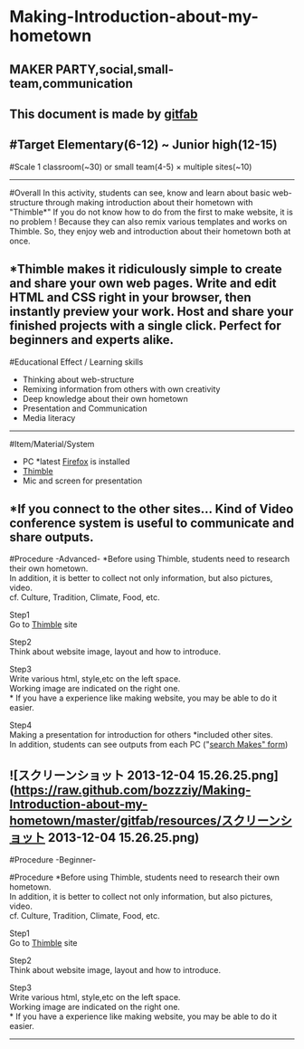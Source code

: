 # Making-Introduction-about-my-hometown
## MAKER PARTY,social,small-team,communication
This document is made by [gitfab](http://gitfab.org)
---
#Target
Elementary(6-12) ~ Junior high(12-15)
---
#Scale
1 classroom(~30) or small team(4-5) × multiple sites(~10)

---
#Overall
In this activity, students can see, know and learn about basic web-structure through making introduction about their hometown with "Thimble*"
If you do not know how to do from the first to make website, it is no problem !
Because they can also remix various templates and works on Thimble.
So, they enjoy web and introduction about their hometown both at once.



*Thimble makes it ridiculously simple to create and share your own web pages. Write and edit HTML and CSS right in your browser, then instantly preview your work. Host and share your finished projects with a single click. Perfect for beginners and experts alike.
---
#Educational Effect / Learning skills
* Thinking about web-structure
* Remixing information from others with own creativity
* Deep knowledge about their own hometown
* Presentation and Communication
* Media literacy

---
#Item/Material/System
* PC *latest [Firefox](http://www.mozilla.jp/firefox/) is installed
* [Thimble](https://thimble.webmaker.org/en-US)
* Mic and screen for presentation

*If you connect to the other sites...
Kind of Video conference system is useful to communicate and share outputs.
---
#Procedure -Advanced-
*Before using Thimble, students need to research their own hometown. 
<br>In addition, it is better to collect not only information, but also pictures, video. 
<br>cf. Culture, Tradition, Climate, Food, etc.


Step1
<br>Go to [Thimble](https://thimble.webmaker.org/en-US) site

Step2
<br>Think about website image, layout and how to introduce.

Step3
<br>Write various html, style,etc on the left space.
<br>Working image are indicated on the right one.
<br>* If you have a experience like making website, you may be able to do it easier.

Step4
<br>Making a presentation for introduction for others  *included other sites.
<br>In addition, students can see outputs from each PC ("[search Makes" form](https://webmaker.org/en-US/tools))


 




![スクリーンショット 2013-12-04 15.26.25.png](https://raw.github.com/bozzziy/Making-Introduction-about-my-hometown/master/gitfab/resources/スクリーンショット 2013-12-04 15.26.25.png)
---
#Procedure -Beginner-

\#Procedure
*Before using Thimble, students need to research their own hometown. 
<br>In addition, it is better to collect not only information, but also pictures, video. 
<br>cf. Culture, Tradition, Climate, Food, etc.

Step1
<br>Go to [Thimble](https://thimble.webmaker.org/en-US) site

Step2
<br>Think about website image, layout and how to introduce.

Step3
<br>Write various html, style,etc on the left space.
<br>Working image are indicated on the right one.
<br>* If you have a experience like making website, you may be able to do it easier.


---
